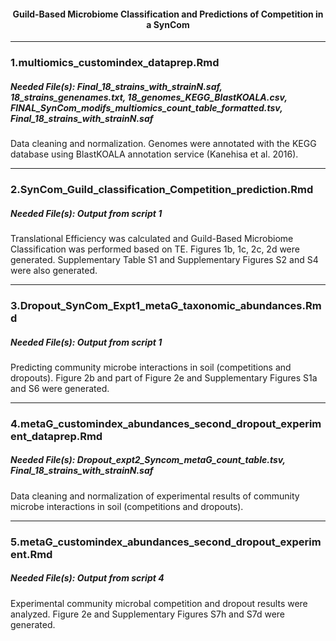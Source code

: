<h4> <p align ="center"> Guild-Based Microbiome Classification and Predictions of Competition in a SynCom </p> </h4>

***

### 1.multiomics_customindex_dataprep.Rmd
##### Needed File(s): Final_18_strains_with_strainN.saf, 18_strains_genenames.txt, 18_genomes_KEGG_BlastKOALA.csv, FINAL_SynCom_modifs_multiomics_count_table_formatted.tsv, Final_18_strains_with_strainN.saf

Data cleaning and normalization. Genomes were annotated with the KEGG database using BlastKOALA annotation service (Kanehisa et al. 2016).


***

### 2.SynCom_Guild_classification_Competition_prediction.Rmd
##### Needed File(s): Output from script 1

Translational Efficiency was calculated and Guild-Based Microbiome Classification was performed based on TE. Figures 1b, 1c, 2c, 2d were generated. Supplementary Table S1 and Supplementary Figures S2 and S4 were also generated.


***

### 3.Dropout_SynCom_Expt1_metaG_taxonomic_abundances.Rmd
##### Needed File(s): Output from script 1

Predicting community microbe interactions in soil (competitions and dropouts). Figure 2b and part of Figure 2e and Supplementary Figures S1a and S6 were generated.


***

### 4.metaG_customindex_abundances_second_dropout_experiment_dataprep.Rmd
##### Needed File(s): Dropout_expt2_Syncom_metaG_count_table.tsv, Final_18_strains_with_strainN.saf

Data cleaning and normalization of experimental results of community microbe interactions in soil (competitions and dropouts).


***

### 5.metaG_customindex_abundances_second_dropout_experiment.Rmd
##### Needed File(s): Output from script 4

Experimental community microbal competition and dropout results were analyzed. Figure 2e and Supplementary Figures S7h and S7d were generated.
